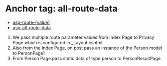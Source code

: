 ﻿# Anchor tag: all-route-data

- [asp-route-\{value}](https://learn.microsoft.com/en-us/aspnet/core/mvc/views/tag-helpers/built-in/anchor-tag-helper?view=aspnetcore-7.0#asp-route-value)
- [asp-all-route-data](https://learn.microsoft.com/en-us/aspnet/core/mvc/views/tag-helpers/built-in/anchor-tag-helper?view=aspnetcore-2.2#asp-all-route-data)

1. We pass multiple route parameter values from Index Page to Privacy Page which is configured in _Layout.cshtml
1. Also from the Index Page, on post pass an instance of the Person model to PersonPage1
1. From Person Page pass static data of type person to PersonResultPage

